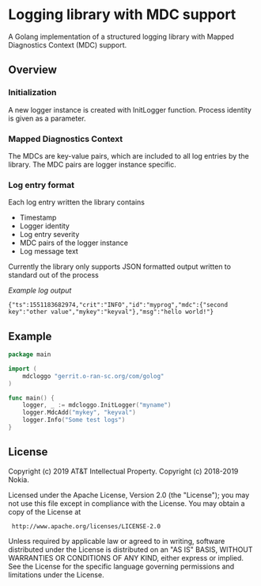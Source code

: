 Logging library with MDC support
================================

A Golang implementation of a structured logging library with Mapped Diagnostics Context (MDC) support.

Overview
--------

### Initialization

A new logger instance is created with InitLogger function. Process identity is given as a parameter.

### Mapped Diagnostics Context 

The MDCs are key-value pairs, which are included to all log entries by the library.
The MDC pairs are logger instance specific.

### Log entry format 

Each log entry written the library contains

 * Timestamp
 * Logger identity
 * Log entry severity
 * MDC pairs of the logger instance
 * Log message text

Currently the library only supports JSON formatted output written to standard out of the process

*Example log output*

`{"ts":1551183682974,"crit":"INFO","id":"myprog","mdc":{"second key":"other value","mykey":"keyval"},"msg":"hello world!"}`

Example
-------

```go
package main

import (
	mdcloggo "gerrit.o-ran-sc.org/com/golog"
)

func main() {
	logger, _ := mdcloggo.InitLogger("myname")
	logger.MdcAdd("mykey", "keyval")
    logger.Info("Some test logs")
}
```

License
-------
 Copyright (c) 2019 AT&T Intellectual Property.
 Copyright (c) 2018-2019 Nokia.

 Licensed under the Apache License, Version 2.0 (the "License");
 you may not use this file except in compliance with the License.
 You may obtain a copy of the License at

     http://www.apache.org/licenses/LICENSE-2.0

 Unless required by applicable law or agreed to in writing, software
 distributed under the License is distributed on an "AS IS" BASIS,
 WITHOUT WARRANTIES OR CONDITIONS OF ANY KIND, either express or implied.
 See the License for the specific language governing permissions and
 limitations under the License.
